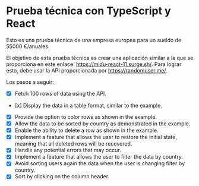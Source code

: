 # Prueba técnica con TypeScript y React

Esto es una prueba técnica de una empresa europea para un sueldo de 55000 €/anuales.

El objetivo de esta prueba técnica es crear una aplicación similar a la que se proporciona en este enlace: https://midu-react-11.surge.sh/. Para lograr esto, debe usar la API proporcionada por https://randomuser.me/.

Los pasos a seguir:

* [x] Fetch 100 rows of data using the API.
* [x] Display the data in a table format, similar to the example.
* [x] Provide the option to color rows as shown in the example.
* [x] Allow the data to be sorted by country as demonstrated in the example.
* [x] Enable the ability to delete a row as shown in the example.
* [x] Implement a feature that allows the user to restore the initial state, meaning that all deleted rows will be recovered.
* [x] Handle any potential errors that may occur.
* [x] Implement a feature that allows the user to filter the data by country.
* [x] Avoid sorting users again the data when the user is changing filter by country.
* [x] Sort by clicking on the column header.
